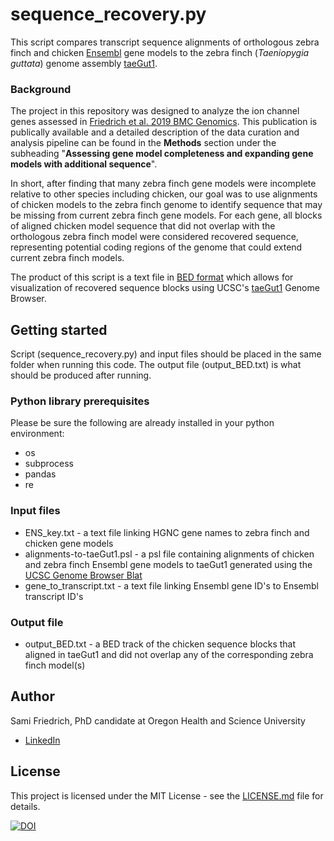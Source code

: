 # sequence_recovery.py
This script compares transcript sequence alignments of orthologous zebra finch and chicken [Ensembl](http://www.ensembl.org) gene models to the zebra finch (*Taeniopygia guttata*) genome assembly [taeGut1](https://genome.ucsc.edu/cgi-bin/hgGateway?db=taeGut1). 
### Background
The project in this repository was designed to analyze the ion channel genes assessed in [Friedrich et al. 2019 BMC Genomics](https://doi.org/10.1186/s12864-019-5871-2). This publication is publically available and a detailed description of the data curation and analysis pipeline can be found in the **Methods** section under the subheading "**Assessing gene model completeness and expanding gene models with additional sequence**".

In short, after finding that many zebra finch gene models were incomplete relative to other species including chicken, our goal was to use alignments of chicken models to the zebra finch genome to identify sequence that may be missing from current zebra finch gene models. For each gene, all blocks of aligned chicken model sequence that did not overlap with the orthologous zebra finch model were considered recovered sequence, representing potential coding regions of the genome that could extend current zebra finch models. 

The product of this script is a text file in [BED format](https://genome.ucsc.edu/FAQ/FAQformat.html#format1) which allows for visualization of recovered sequence blocks using UCSC's [taeGut1](https://genome.ucsc.edu/cgi-bin/hgGateway?db=taeGut1) Genome Browser.

## Getting started
Script (sequence_recovery.py) and input files should be placed in the same folder when running this code. The output file (output_BED.txt) is what should be produced after running.

### Python library prerequisites
Please be sure the following are already installed in your python environment:
- os
- subprocess
- pandas
- re

### Input files
- ENS_key.txt - a text file linking HGNC gene names to zebra finch and chicken gene models
- alignments-to-taeGut1.psl - a psl file containing alignments of chicken and zebra finch Ensembl gene models to taeGut1 generated using the [UCSC Genome Browser Blat](https://genome.ucsc.edu/index.html)
- gene_to_transcript.txt - a text file linking Ensembl gene ID's to Ensembl transcript ID's

### Output file
- output_BED.txt - a BED track of the chicken sequence blocks that aligned in taeGut1 and did not overlap any of the corresponding zebra finch model(s)

## Author
Sami Friedrich, PhD candidate at Oregon Health and Science University
- [LinkedIn](https://www.linkedin.com/in/sami-friedrich/)
 
## License
This project is licensed under the MIT License - see the [LICENSE.md](https://github.com/samifriedrich/seq-recovery/blob/master/sequence_recovery.py) file for details.


[![DOI](https://zenodo.org/badge/171545573.svg)](https://zenodo.org/badge/latestdoi/171545573)

